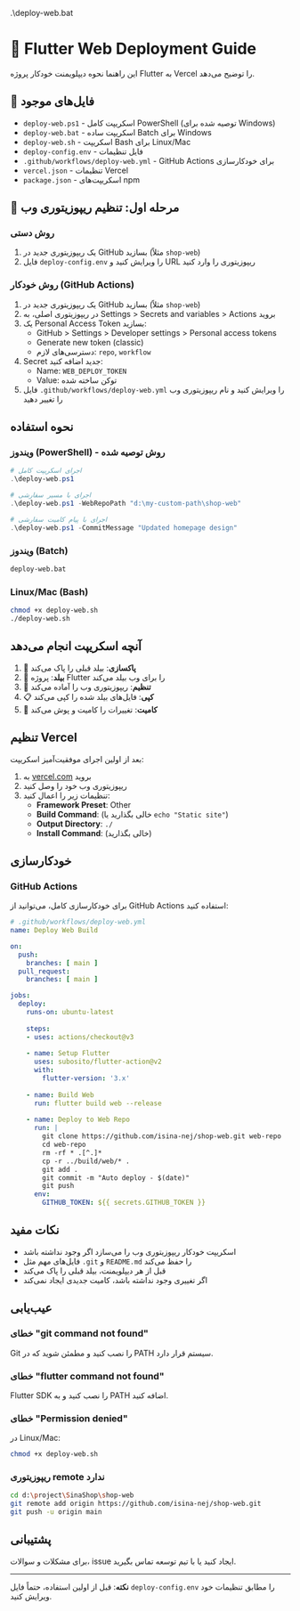 .\deploy-web.bat


# 🚀 Flutter Web Deployment Guide

این راهنما نحوه دیپلویمنت خودکار پروژه Flutter به Vercel را توضیح می‌دهد.

## 📁 فایل‌های موجود

- `deploy-web.ps1` - اسکریپت کامل PowerShell (توصیه شده برای Windows)
- `deploy-web.bat` - اسکریپت ساده Batch برای Windows  
- `deploy-web.sh` - اسکریپت Bash برای Linux/Mac
- `deploy-config.env` - فایل تنظیمات
- `.github/workflows/deploy-web.yml` - GitHub Actions برای خودکارسازی
- `vercel.json` - تنظیمات Vercel
- `package.json` - اسکریپت‌های npm

## 🔧 مرحله اول: تنظیم ریپوزیتوری وب

### روش دستی
1. یک ریپوزیتوری جدید در GitHub بسازید (مثلاً `shop-web`)
2. فایل `deploy-config.env` را ویرایش کنید و URL ریپوزیتوری را وارد کنید

### روش خودکار (GitHub Actions)
1. یک ریپوزیتوری جدید در GitHub بسازید (مثلاً `shop-web`)
2. در ریپوزیتوری اصلی، به Settings > Secrets and variables > Actions بروید
3. یک Personal Access Token بسازید:
   - GitHub > Settings > Developer settings > Personal access tokens
   - Generate new token (classic)
   - دسترسی‌های لازم: `repo`, `workflow`
4. Secret جدید اضافه کنید:
   - Name: `WEB_DEPLOY_TOKEN`
   - Value: توکن ساخته شده
5. فایل `.github/workflows/deploy-web.yml` را ویرایش کنید و نام ریپوزیتوری وب را تغییر دهید

## نحوه استفاده

### ویندوز (PowerShell) - روش توصیه شده

```powershell
# اجرای اسکریپت کامل
.\deploy-web.ps1

# اجرای با مسیر سفارشی
.\deploy-web.ps1 -WebRepoPath "d:\my-custom-path\shop-web"

# اجرای با پیام کامیت سفارشی
.\deploy-web.ps1 -CommitMessage "Updated homepage design"
```

### ویندوز (Batch)

```cmd
deploy-web.bat
```

### Linux/Mac (Bash)

```bash
chmod +x deploy-web.sh
./deploy-web.sh
```

## آنچه اسکریپت انجام می‌دهد

1. 🧹 **پاکسازی**: بیلد قبلی را پاک می‌کند
2. 🔨 **بیلد**: پروژه Flutter را برای وب بیلد می‌کند
3. 📁 **تنظیم**: ریپوزیتوری وب را آماده می‌کند
4. 📋 **کپی**: فایل‌های بیلد شده را کپی می‌کند
5. 🔄 **کامیت**: تغییرات را کامیت و پوش می‌کند

## تنظیم Vercel

بعد از اولین اجرای موفقیت‌آمیز اسکریپت:

1. به [vercel.com](https://vercel.com) بروید
2. ریپوزیتوری وب خود را وصل کنید
3. تنظیمات زیر را اعمال کنید:
   - **Framework Preset**: Other
   - **Build Command**: (خالی بگذارید یا `echo "Static site"`)
   - **Output Directory**: `./`
   - **Install Command**: (خالی بگذارید)

## خودکارسازی

### GitHub Actions

برای خودکارسازی کامل، می‌توانید از GitHub Actions استفاده کنید:

```yaml
# .github/workflows/deploy-web.yml
name: Deploy Web Build

on:
  push:
    branches: [ main ]
  pull_request:
    branches: [ main ]

jobs:
  deploy:
    runs-on: ubuntu-latest
    
    steps:
    - uses: actions/checkout@v3
    
    - name: Setup Flutter
      uses: subosito/flutter-action@v2
      with:
        flutter-version: '3.x'
    
    - name: Build Web
      run: flutter build web --release
    
    - name: Deploy to Web Repo
      run: |
        git clone https://github.com/isina-nej/shop-web.git web-repo
        cd web-repo
        rm -rf * .[^.]*
        cp -r ../build/web/* .
        git add .
        git commit -m "Auto deploy - $(date)"
        git push
      env:
        GITHUB_TOKEN: ${{ secrets.GITHUB_TOKEN }}
```

## نکات مفید

- اسکریپت خودکار ریپوزیتوری وب را می‌سازد اگر وجود نداشته باشد
- فایل‌های مهم مثل `.git` و `README.md` را حفظ می‌کند
- قبل از هر دیپلویمنت، بیلد قبلی را پاک می‌کند
- اگر تغییری وجود نداشته باشد، کامیت جدیدی ایجاد نمی‌کند

## عیب‌یابی

### خطای "git command not found"
Git را نصب کنید و مطمئن شوید که در PATH سیستم قرار دارد.

### خطای "flutter command not found"
Flutter SDK را نصب کنید و به PATH اضافه کنید.

### خطای "Permission denied"
در Linux/Mac:
```bash
chmod +x deploy-web.sh
```

### ریپوزیتوری remote ندارد
```bash
cd d:\project\SinaShop\shop-web
git remote add origin https://github.com/isina-nej/shop-web.git
git push -u origin main
```

## پشتیبانی

برای مشکلات و سوالات، issue ایجاد کنید یا با تیم توسعه تماس بگیرید.

---

**نکته**: قبل از اولین استفاده، حتماً فایل `deploy-config.env` را مطابق تنظیمات خود ویرایش کنید.
